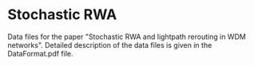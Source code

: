 # Stochastic RWA
Data files for the paper "Stochastic RWA and lightpath rerouting in WDM networks". Detailed description of the data files is given in the DataFormat.pdf file.
